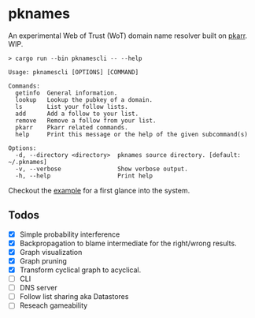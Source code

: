# pknames

An experimental Web of Trust (WoT) domain name resolver built on [pkarr](https://github.com/nuhvi/pkarr). WIP.

```
> cargo run --bin pknamescli -- --help

Usage: pknamescli [OPTIONS] [COMMAND]

Commands:
  getinfo  General information.
  lookup   Lookup the pubkey of a domain.
  ls       List your follow lists.
  add      Add a follow to your list.
  remove   Remove a follow from your list.
  pkarr    Pkarr related commands.
  help     Print this message or the help of the given subcommand(s)

Options:
  -d, --directory <directory>  pknames source directory. [default: ~/.pknames]
  -v, --verbose                Show verbose output.
  -h, --help                   Print help
```


Checkout the [example](./examples/simple/) for a first glance into the system.



## Todos

- [x] Simple probability interference
- [x] Backpropagation to blame intermediate for the right/wrong results.
- [x] Graph visualization
- [x] Graph pruning
- [x] Transform cyclical graph to acyclical.
- [ ] CLI
- [ ] DNS server
- [ ] Follow list sharing aka Datastores
- [ ] Reseach gameability